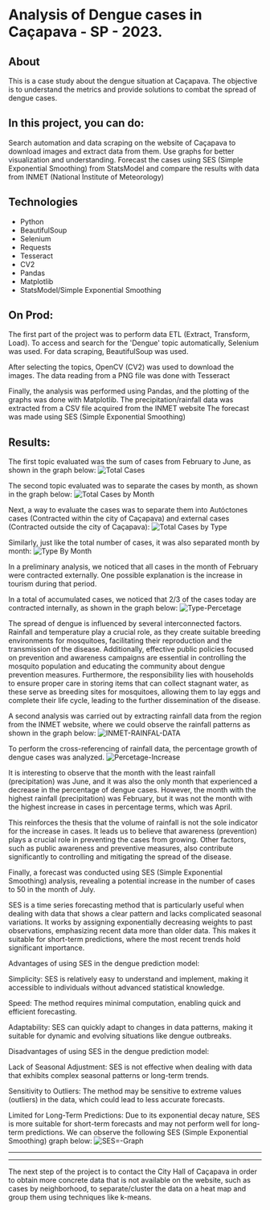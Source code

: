 # Analysis of Dengue cases in Caçapava - SP - 2023.

## About

This is a case study about the dengue situation at Caçapava. The objective is to understand the metrics and provide solutions to combat the spread of dengue cases.

## In this project, you can do:

Search automation and data scraping on the website of Caçapava to download images and extract data from them. Use graphs for better visualization and understanding. Forecast the cases using SES (Simple Exponential Smoothing) from StatsModel and compare the results with data from INMET (National Institute of Meteorology)

## Technologies
- Python
- BeautifulSoup
- Selenium
- Requests
- Tesseract
- CV2
- Pandas
- Matplotlib
- StatsModel/Simple Exponential Smoothing 

## On Prod:
The first part of the project was to perform data ETL (Extract, Transform, Load).
To access and search for the 'Dengue' topic automatically, Selenium was used. For data scraping, BeautifulSoup was used.

After selecting the topics, OpenCV (CV2) was used to download the images. The data reading from a PNG file was done with Tesseract

Finally, the analysis was performed using Pandas, and the plotting of the graphs was done with Matplotlib. The precipitation/rainfall data was extracted from a CSV file acquired from the INMET website
The forecast was made using SES (Simple Exponential Smoothing)
## Results:
The first topic evaluated was the sum of cases from February to June, as shown in the graph below:
![Total Cases](https://github.com/Guilherme-Turri/dengue-analisys-cpv-2023/blob/master/graph/01%20total-cases.png)

The second topic evaluated was to separate the cases by month, as shown in the graph below:
![Total Cases by Month](https://github.com/Guilherme-Turri/dengue-analisys-cpv-2023/blob/master/graph/02%20positives-by-month.png)

Next, a way to evaluate the cases was to separate them into Autóctones cases (Contracted within the city of Caçapava) and external cases (Contracted outside the city of Caçapava):
![Total Cases by Type](https://github.com/Guilherme-Turri/dengue-analisys-cpv-2023/blob/master/graph/03%20total-typeof.png)

Similarly, just like the total number of cases, it was also separated month by month:
![Type By Month](https://github.com/Guilherme-Turri/dengue-analisys-cpv-2023/blob/master/graph/04%20typeof-by-month.png)

In a preliminary analysis, we noticed that all cases in the month of February were contracted externally. One possible explanation is the increase in tourism during that period.

In a total of accumulated cases, we noticed that 2/3 of the cases today are contracted internally, as shown in the graph below:
![Type-Percetage](https://github.com/Guilherme-Turri/dengue-analisys-cpv-2023/blob/master/graph/05%20total-typeof-percetage.png)


The spread of dengue is influenced by several interconnected factors. Rainfall and temperature play a crucial role, as they create suitable breeding environments for mosquitoes, facilitating their reproduction and the transmission of the disease. Additionally, effective public policies focused on prevention and awareness campaigns are essential in controlling the mosquito population and educating the community about dengue prevention measures. Furthermore, the responsibility lies with households to ensure proper care in storing items that can collect stagnant water, as these serve as breeding sites for mosquitoes, allowing them to lay eggs and complete their life cycle, leading to the further dissemination of the disease.

A second analysis was carried out by extracting rainfall data from the region from the INMET website, where we could observe the rainfall patterns as shown in the graph below:
![INMET-RAINFAL-DATA](https://github.com/Guilherme-Turri/dengue-analisys-cpv-2023/blob/master/graph/08%20rain-inmet.png)

To perform the cross-referencing of rainfall data, the percentage growth of dengue cases was analyzed.
![Percetage-Increase](https://github.com/Guilherme-Turri/dengue-analisys-cpv-2023/blob/master/graph/06%20increase-percetagebymonth.png)

It is interesting to observe that the month with the least rainfall (precipitation) was June, and it was also the only month that experienced a decrease in the percentage of dengue cases. However, the month with the highest rainfall (precipitation) was February, but it was not the month with the highest increase in cases in percentage terms, which was April.

This reinforces the thesis that the volume of rainfall is not the sole indicator for the increase in cases. It leads us to believe that awareness (prevention) plays a crucial role in preventing the cases from growing. Other factors, such as public awareness and preventive measures, also contribute significantly to controlling and mitigating the spread of the disease.

Finally, a forecast was conducted using SES (Simple Exponential Smoothing) analysis, revealing a potential increase in the number of cases to 50 in the month of July.

SES is a time series forecasting method that is particularly useful when dealing with data that shows a clear pattern and lacks complicated seasonal variations. It works by assigning exponentially decreasing weights to past observations, emphasizing recent data more than older data. This makes it suitable for short-term predictions, where the most recent trends hold significant importance.

Advantages of using SES in the dengue prediction model:

Simplicity: SES is relatively easy to understand and implement, making it accessible to individuals without advanced statistical knowledge.

Speed: The method requires minimal computation, enabling quick and efficient forecasting.

Adaptability: SES can quickly adapt to changes in data patterns, making it suitable for dynamic and evolving situations like dengue outbreaks.

Disadvantages of using SES in the dengue prediction model:

Lack of Seasonal Adjustment: SES is not effective when dealing with data that exhibits complex seasonal patterns or long-term trends.

Sensitivity to Outliers: The method may be sensitive to extreme values (outliers) in the data, which could lead to less accurate forecasts.

Limited for Long-Term Predictions: Due to its exponential decay nature, SES is more suitable for short-term forecasts and may not perform well for long-term predictions.
We can observe the following SES (Simple Exponential Smoothing) graph below:
![SES=-Graph](https://github.com/Guilherme-Turri/dengue-analisys-cpv-2023/blob/master/graph/07%20SES-forecast.png)

---
***

The next step of the project is to contact the City Hall of Caçapava in order to obtain more concrete data that is not available on the website, such as cases by neighborhood, to separate/cluster the data on a heat map and group them using techniques like k-means.


